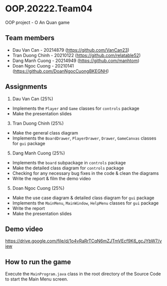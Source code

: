 # OOP.20222.Team04
OOP project - O An Quan game

## Team members
- Dau Van Can - 20214879 (https://github.com/VanCan23)
- Tran Duong Chinh - 20210122 (https://github.com/relatable52)
- Dang Manh Cuong - 20214949 (https://github.com/manhtom)
- Doan Ngoc Cuong - 20210141 (https://github.com/DoanNgocCuongBKEGNH)

## Assignments
1. Dau Van Can (25%)
- Implements the `Player` and `Game` classes for `controls` package
- Make the presentation slides

3. Tran Duong Chinh (25%)
- Make the general class diagram
- Implements the `BoardDrawer`, `PlayerDrawer`, `Drawer`, `GameCanvas` classes for `gui` package

5. Dang Manh Cuong (25%)
- Implements the `board` subpackage in `controls` package
- Make the detailed class diagram for `controls` package
- Checking for any necessary bug fixes in the code & clean the diagrams
- Write the report & film the demo video

5. Doan Ngoc Cuong (25%)
- Make the use case diagram & detailed class diagram for `gui` package
- Implements the `MainMenu`, `MainWindow`, `HelpMenu` classes for `gui` package
- Write the report
- Make the presentation slides

## Demo video
https://drive.google.com/file/d/1o4vRaRrTCqN6mZJTmVEcf9K6_gcJYbW7/view

## How to run the game
Execute the `MainProgram.java` class in the root directory of the Source Code to start the Main Menu screen.
